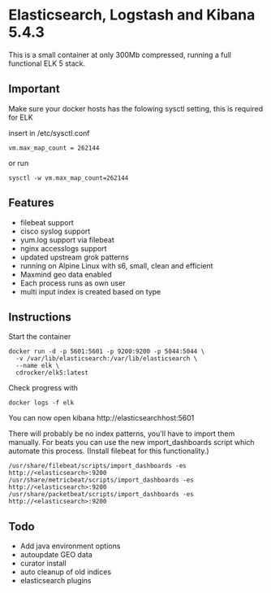 # Elasticsearch, Logstash and Kibana 5.4.3

This is a small container at only 300Mb compressed, running a full functional ELK 5 stack.

## Important

Make sure your docker hosts has the folowing sysctl setting, this is required for ELK

insert in /etc/sysctl.conf

```
vm.max_map_count = 262144
```

or run

```
sysctl -w vm.max_map_count=262144
```

## Features

* filebeat support
* cisco syslog support
* yum.log support via filebeat
* nginx accesslogs support
* updated upstream grok patterns
* running on Alpine Linux with s6, small, clean and efficient
* Maxmind geo data enabled
* Each process runs as own user
* multi input index is created based on type

## Instructions

Start the container

```
docker run -d -p 5601:5601 -p 9200:9200 -p 5044:5044 \
  -v /var/lib/elasticsearch:/var/lib/elasticsearch \
  --name elk \
  cdrocker/elk5:latest
```

Check progress with

```
docker logs -f elk
```

You can now open kibana http://elasticsearchhost:5601

There will probably be no index patterns, you'll have to import them manually. For beats you can use the new import_dashboards script which automate this process. (Install filebeat for this functionality.)

```
/usr/share/filebeat/scripts/import_dashboards -es http://<elasticsearch>:9200
/usr/share/metricbeat/scripts/import_dashboards -es http://<elasticsearch>:9200
/usr/share/packetbeat/scripts/import_dashboards -es http://<elasticsearch>:9200
```

## Todo

* Add java environment options
* autoupdate GEO data
* curator install
* auto cleanup of old indices
* elasticsearch plugins
